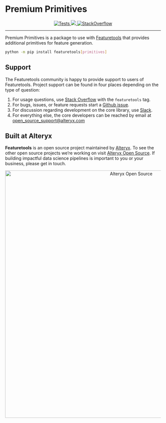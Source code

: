# Premium Primitives

<p align="center">
    <a href="https://github.com/alteryx/premium_primitives/actions/workflows/unit_tests_with_latest_deps.yaml?query=branch%3Amain" target="_blank">
        <img src="https://github.com/alteryx/premium_primitives/actions/workflows/unit_tests_with_latest_deps.yaml/badge.svg?branch=main" alt="Tests" />
    </a>
    <a href="https://codecov.io/gh/alteryx/premium_primitives" >
      <img src="https://codecov.io/gh/alteryx/premium_primitives/branch/main/graph/badge.svg?token=L9KINVJ31P"/>
    </a>
    <a href="https://stackoverflow.com/questions/tagged/featuretools" target="_blank">
        <img src="http://img.shields.io/badge/questions-on_stackoverflow-blue.svg" alt="StackOverflow" />
    </a>
</p>
<hr>

Premium Primitives is a package to use with [Featuretools](https://github.com/alteryx/featuretools) that provides additional primitives for feature generation.
```bash
python -m pip install featuretools[primitives]
```

## Support
The Featuretools community is happy to provide support to users of Featuretools. Project support can be found in four places depending on the type of question:

1. For usage questions, use [Stack Overflow](https://stackoverflow.com/questions/tagged/featuretools) with the `featuretools` tag.
2. For bugs, issues, or feature requests start a [Github issue](https://github.com/alteryx/premium_primitives/issues).
3. For discussion regarding development on the core library, use [Slack](https://join.slack.com/t/alteryx-oss/shared_invite/zt-182tyvuxv-NzIn6eiCEf8TBziuKp0bNA).
4. For everything else, the core developers can be reached by email at open_source_support@alteryx.com

## Built at Alteryx

**Featuretools** is an open source project maintained by [Alteryx](https://www.alteryx.com). To see the other open source projects we’re working on visit [Alteryx Open Source](https://www.alteryx.com/open-source). If building impactful data science pipelines is important to you or your business, please get in touch.

<p align="center">
  <a href="https://www.alteryx.com/open-source">
    <img src="https://alteryx-oss-web-images.s3.amazonaws.com/OpenSource_Logo-01.png" alt="Alteryx Open Source" width="800"/>
  </a>
</p>